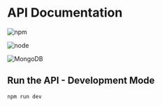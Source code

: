 # API Documentation


<!-- SHIELDS:START -->

![npm](https://img.shields.io/static/v1?label=npm&message=v7.5.2&color=blue&style=for-the-badge) 

![node](https://img.shields.io/static/v1?label=node&message=v12.22.5&color=bluestyle&style=for-the-badge)

![MongoDB](https://img.shields.io/static/v1?label=MongoDB&message=v5.0.6&color=red&style=for-the-badge)

<!-- SHIELDS:END -->

## Run the API - Development Mode
```shell=
npm run dev
```